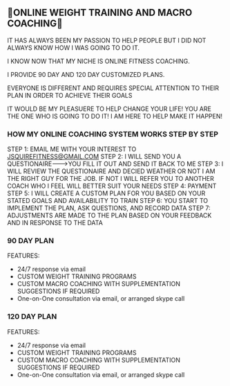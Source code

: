 ## :muscle:ONLINE WEIGHT TRAINING AND MACRO COACHING:muscle:

IT HAS ALWAYS BEEN MY PASSION TO HELP PEOPLE BUT I DID NOT ALWAYS KNOW HOW I WAS GOING TO DO IT.

I KNOW NOW THAT MY NICHE IS ONLINE FITNESS COACHING.

I PROVIDE 90 DAY AND 120 DAY CUSTOMIZED PLANS.

EVERYONE IS DIFFERENT AND REQUIRES SPECIAL ATTENTION TO THEIR PLAN IN ORDER TO ACHIEVE THEIR GOALS

IT WOULD BE MY PLEASUERE TO HELP CHANGE YOUR LIFE!
YOU ARE THE ONE WHO IS GOING TO DO IT!
I AM HERE TO HELP MAKE IT HAPPEN!

### HOW MY ONLINE COACHING SYSTEM WORKS STEP BY STEP 

STEP 1: EMAIL ME WITH YOUR INTEREST TO JSQUIREFITNESS@GMAIL.COM
STEP 2: I WILL SEND YOU A QUESTIONAIRE--->YOU FILL IT OUT AND SEND IT BACK TO ME
STEP 3: I WILL REVIEW THE QUESTIONAIRE AND DECIED WEATHER OR NOT I AM THE RIGHT GUY FOR THE JOB.
IF NOT I WILL REFER YOU TO ANOTHER COACH WHO I FEEL WILL BETTER SUIT YOUR NEEDS
STEP 4: PAYMENT
STEP 5: I WILL CREATE A CUSTOM PLAN FOR YOU BASED ON YOUR STATED GOALS AND AVAILABILITY TO TRAIN
STEP 6: YOU START TO IMPLEMENT THE PLAN, ASK QUESTIONS, AND RECORD DATA
STEP 7: ADJUSTMENTS ARE MADE TO THE PLAN BASED ON YOUR FEEDBACK AND IN RESPONSE TO THE DATA

### 90 DAY PLAN
FEATURES:
- 24/7 response via email
- CUSTOM WEIGHT TRAINING PROGRAMS
- CUSTOM MACRO COACHING WITH SUPPLEMENTATION SUGGESTIONS IF REQUIRED
- One-on-One consultation via email, or arranged skype call


### 120 DAY PLAN
FEATURES:
- 24/7 response via email
- CUSTOM WEIGHT TRAINING PROGRAMS
- CUSTOM MACRO COACHING WITH SUPPLEMENTATION SUGGESTIONS IF REQUIRED
- One-on-One consultation via email, or arranged skype call



